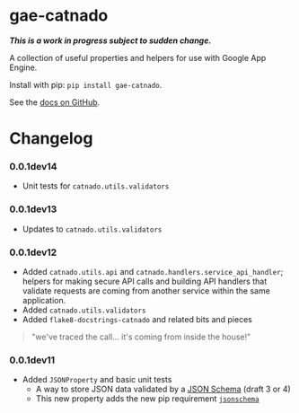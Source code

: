 # gae-catnado

***This is a work in progress subject to sudden change.***

A collection of useful properties and helpers for use with Google App Engine.

Install with pip: `pip install gae-catnado`.

See the [docs on GitHub](https://tylertrussell.github.io/gae-catnado).

# Changelog

### 0.0.1dev14
* Unit tests for `catnado.utils.validators`

### 0.0.1dev13
* Updates to `catnado.utils.validators`

### 0.0.1dev12
* Added `catnado.utils.api` and `catnado.handlers.service_api_handler`; helpers 
for making secure API calls and building API handlers that validate requests are
coming from another service within the same application.
* Added `catnado.utils.validators`
* Added `flake8-docstrings-catnado` and related bits and pieces

> "we've traced the call... it's coming from inside the house!"

### 0.0.1dev11
* Added `JSONProperty` and basic unit tests
    * A way to store JSON data validated by a [JSON Schema](http://www.json-schema.org) (draft 3 or 4)
    * This new property adds the new pip requirement [`jsonschema`](https://github.com/Julian/jsonschema)
